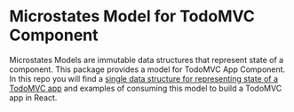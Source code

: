 # Microstates Model for TodoMVC Component

Microstates Models are immutable data structures that represent state of a component.
This package provides a model for TodoMVC App Component. In this repo you will find a [single
data structure for representing state of a TodoMVC app](index.js) and examples of consuming this
model to build a TodoMVC app in React.
